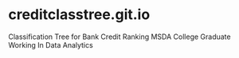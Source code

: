 # creditclasstree.git.io
Classification Tree for Bank Credit Ranking
MSDA College Graduate Working In Data Analytics
